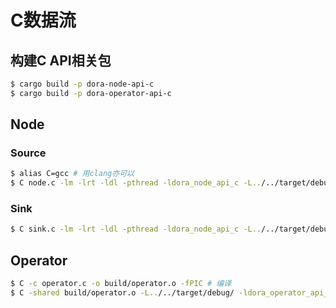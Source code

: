# C数据流

## 构建C API相关包
```bash
$ cargo build -p dora-node-api-c
$ cargo build -p dora-operator-api-c
```
## Node

### Source
```bash
$ alias C=gcc # 用clang亦可以
$ C node.c -lm -lrt -ldl -pthread -ldora_node_api_c -L../../target/debug/ -o ./build/c_node
```
### Sink
```bash
$ C sink.c -lm -lrt -ldl -pthread -ldora_node_api_c -L../../target/debug/ -o ./build/c_sink
```
## Operator
```bash
$ C -c operator.c -o build/operator.o -fPIC # 编译
$ C -shared build/operator.o -L../../target/debug/ -ldora_operator_api_c -o ./build/liboperator.so
```

